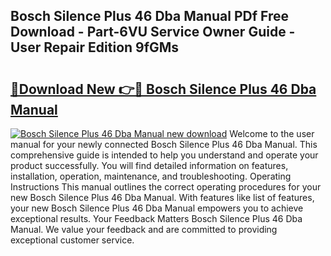 ## Bosch Silence Plus 46 Dba Manual PDf Free Download - Part-6VU Service Owner Guide - User Repair Edition 9fGMs

# <h2><a href="http://bc11418.oget.top/?id=Bosch+Silence+Plus+46+Dba+Manual">🔗Download New 👉🔴 Bosch Silence Plus 46 Dba Manual</a></h2>

[![Bosch Silence Plus 46 Dba Manual new download](https://i.imgur.com/5g1atiW.png)](http://bc11418.oget.top/?id=Bosch+Silence+Plus+46+Dba+Manual)
Welcome to the user manual for your newly connected Bosch Silence Plus 46 Dba Manual. This comprehensive guide is intended to help you understand and operate your product successfully. You will find detailed information on features, installation, operation, maintenance, and troubleshooting. Operating Instructions This manual outlines the correct operating procedures for your new Bosch Silence Plus 46 Dba Manual. With features like list of features, your new Bosch Silence Plus 46 Dba Manual empowers you to achieve exceptional results. Your Feedback Matters Bosch Silence Plus 46 Dba Manual. We value your feedback and are committed to providing exceptional customer service.
